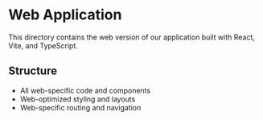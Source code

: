 # Web Application

This directory contains the web version of our application built with React, Vite, and TypeScript.

## Structure
- All web-specific code and components
- Web-optimized styling and layouts
- Web-specific routing and navigation